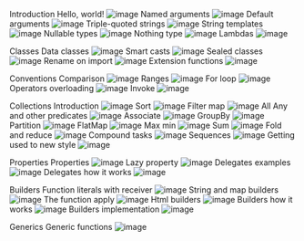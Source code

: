 Introduction
  Hello, world!
![image](https://github.com/AnnaZhuk002/IntroductionInKotlin/assets/112899612/b3f6bd88-0428-47eb-be57-fb6a9896b3de)
  Named arguments
![image](https://github.com/AnnaZhuk002/IntroductionInKotlin/assets/112899612/dd2c9bcc-39ce-4ed7-aec6-b77a254b757c)
  Default arguments
![image](https://github.com/AnnaZhuk002/IntroductionInKotlin/assets/112899612/639c9203-d335-4d93-982c-d023c8f16eb9)
  Triple-quoted strings
![image](https://github.com/AnnaZhuk002/IntroductionInKotlin/assets/112899612/ed758ce0-68f3-4a6a-af9c-4309d6684b26)
  String templates
![image](https://github.com/AnnaZhuk002/IntroductionInKotlin/assets/112899612/fd40393a-54d0-4b42-a81d-ff28ac07311c)
  Nullable types
![image](https://github.com/AnnaZhuk002/IntroductionInKotlin/assets/112899612/a2208433-ed75-4100-8c10-dfc31d54fe2b)
  Nothing type
![image](https://github.com/AnnaZhuk002/IntroductionInKotlin/assets/112899612/85c53760-5ea5-4d0d-9d00-acf23a7fae5b)
  Lambdas
![image](https://github.com/AnnaZhuk002/IntroductionInKotlin/assets/112899612/effbdb3d-6ffe-4b9e-acc8-06697c9999bb)

Classes
  Data classes
![image](https://github.com/AnnaZhuk002/IntroductionInKotlin/assets/112899612/eacb7064-7c76-4492-9d45-930f5a2ba7e1)
  Smart casts
![image](https://github.com/AnnaZhuk002/IntroductionInKotlin/assets/112899612/6c4e3112-ba14-40e1-8f44-479a32379ef0)
  Sealed classes
![image](https://github.com/AnnaZhuk002/IntroductionInKotlin/assets/112899612/8fdbe289-e5bb-4331-80ff-5a1a331ae1ec)
  Rename on import
![image](https://github.com/AnnaZhuk002/IntroductionInKotlin/assets/112899612/7c22559f-9e7a-4e7d-90b9-e5a2bc8d1c86)
  Extension functions
![image](https://github.com/AnnaZhuk002/IntroductionInKotlin/assets/112899612/31156143-f97c-4de8-9820-49bd63841acf)

Conventions
  Comparison
![image](https://github.com/AnnaZhuk002/IntroductionInKotlin/assets/112899612/06c98ab9-7b77-4142-bf2c-c01007db12cc)
  Ranges
![image](https://github.com/AnnaZhuk002/IntroductionInKotlin/assets/112899612/3c226c9b-d593-4db7-b29d-9bdecf559587)
  For loop
 ![image](https://github.com/AnnaZhuk002/IntroductionInKotlin/assets/112899612/b0f9dc36-5b43-41f9-9eb3-3c8fec1d71c7)
  Operators overloading
![image](https://github.com/AnnaZhuk002/IntroductionInKotlin/assets/112899612/ed1b6c54-6564-4991-9257-6a8243f5921d)
  Invoke
![image](https://github.com/AnnaZhuk002/IntroductionInKotlin/assets/112899612/6d24e6d3-8b17-4d63-a9a7-4023c5d44ee1)

Collections
  Introduction
![image](https://github.com/AnnaZhuk002/IntroductionInKotlin/assets/112899612/6ea8ffdb-b834-4944-a1c7-18f3f3ff530f)
  Sort
![image](https://github.com/AnnaZhuk002/IntroductionInKotlin/assets/112899612/2508a82c-9c44-42ea-931d-e463b4488228)
  Filter map
![image](https://github.com/AnnaZhuk002/IntroductionInKotlin/assets/112899612/65240c24-8d51-4034-95eb-44ba729cefd6)
  All Any and other predicates
![image](https://github.com/AnnaZhuk002/IntroductionInKotlin/assets/112899612/ab0676a4-5e27-414a-aa30-eedcccee632a)
  Associate
![image](https://github.com/AnnaZhuk002/IntroductionInKotlin/assets/112899612/63fec53e-18c6-412d-a66b-724ea5f70bf6)
  GroupBy
![image](https://github.com/AnnaZhuk002/IntroductionInKotlin/assets/112899612/c84f34aa-229b-44e5-b069-be4113a2c62d)
  Partition
![image](https://github.com/AnnaZhuk002/IntroductionInKotlin/assets/112899612/c77da918-ef64-4224-b843-21455050abfa)
  FlatMap
![image](https://github.com/AnnaZhuk002/IntroductionInKotlin/assets/112899612/47214677-d2eb-421e-b401-3f8846a070c2)
  Max min
![image](https://github.com/AnnaZhuk002/IntroductionInKotlin/assets/112899612/c8f8e145-ad5b-486a-a43c-70e25eda4091)
  Sum
![image](https://github.com/AnnaZhuk002/IntroductionInKotlin/assets/112899612/6158d329-c91e-4c5b-b9ab-7ca4007016a6)
  Fold and reduce
![image](https://github.com/AnnaZhuk002/IntroductionInKotlin/assets/112899612/04446793-d986-4b14-8fde-b077c0f66694)
  Compound tasks
![image](https://github.com/AnnaZhuk002/IntroductionInKotlin/assets/112899612/229296e6-f432-4dcf-b580-04fec5a24e52)
  Sequences
![image](https://github.com/AnnaZhuk002/IntroductionInKotlin/assets/112899612/eddebb37-f891-4922-b543-5c555d45f18a)
  Getting used to new style
![image](https://github.com/AnnaZhuk002/IntroductionInKotlin/assets/112899612/77271fb5-4b87-4ec5-8473-1c24b678dfd4)

Properties
  Properties
![image](https://github.com/AnnaZhuk002/IntroductionInKotlin/assets/112899612/264c8a9d-33ad-445d-9571-97faea744a87)
  Lazy property
![image](https://github.com/AnnaZhuk002/IntroductionInKotlin/assets/112899612/d9f394d0-2587-489f-914a-dd03674866bf)
  Delegates examples
![image](https://github.com/AnnaZhuk002/IntroductionInKotlin/assets/112899612/be8983d3-0d92-464a-b21e-1f0178c88082)
  Delegates how it works
![image](https://github.com/AnnaZhuk002/IntroductionInKotlin/assets/112899612/5431734f-698c-40c1-89c8-6aecbdb5b76d)

Builders
  Function literals with receiver
![image](https://github.com/AnnaZhuk002/IntroductionInKotlin/assets/112899612/70cb33cc-6631-4007-a169-0b368a5f04c1)
  String and map builders
![image](https://github.com/AnnaZhuk002/IntroductionInKotlin/assets/112899612/2c9b851d-9f5c-4752-93ef-54d2e6f42ecf)
  The function apply
![image](https://github.com/AnnaZhuk002/IntroductionInKotlin/assets/112899612/c09abc2f-3892-4c56-9795-3f5092cdbf21)
  Html builders
![image](https://github.com/AnnaZhuk002/IntroductionInKotlin/assets/112899612/9554a1cd-9eba-4cae-8536-bcb3f9b4a640)
  Builders how it works
![image](https://github.com/AnnaZhuk002/IntroductionInKotlin/assets/112899612/3bc04c37-0aa1-4f90-807a-5e90bbbe3927)
  Builders implementation
![image](https://github.com/AnnaZhuk002/IntroductionInKotlin/assets/112899612/04264d59-2a19-4686-ae52-9846378ae3b9)

Generics
  Generic functions
![image](https://github.com/AnnaZhuk002/IntroductionInKotlin/assets/112899612/d3a17731-60a1-4203-ad17-18dad6a191cc)

